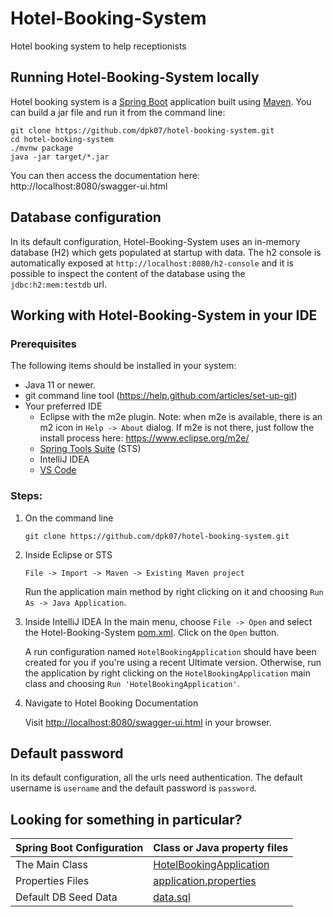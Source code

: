 # Hotel-Booking-System
Hotel booking system to help receptionists 
## Running Hotel-Booking-System locally
Hotel booking system is a [Spring Boot](https://spring.io/guides/gs/spring-boot) application built using [Maven](https://spring.io/guides/gs/maven/). You can build a jar file and run it from the command line:


```
git clone https://github.com/dpk07/hotel-booking-system.git
cd hotel-booking-system
./mvnw package
java -jar target/*.jar
```

You can then access the documentation here: http://localhost:8080/swagger-ui.html

## Database configuration

In its default configuration, Hotel-Booking-System uses an in-memory database (H2) which
gets populated at startup with data. The h2 console is automatically exposed at `http://localhost:8080/h2-console`
and it is possible to inspect the content of the database using the `jdbc:h2:mem:testdb` url.

## Working with Hotel-Booking-System in your IDE

### Prerequisites
The following items should be installed in your system:
* Java 11 or newer.
* git command line tool (https://help.github.com/articles/set-up-git)
* Your preferred IDE 
  * Eclipse with the m2e plugin. Note: when m2e is available, there is an m2 icon in `Help -> About` dialog. If m2e is
  not there, just follow the install process here: https://www.eclipse.org/m2e/
  * [Spring Tools Suite](https://spring.io/tools) (STS)
  * IntelliJ IDEA
  * [VS Code](https://code.visualstudio.com)

### Steps:

1) On the command line
    ```
    git clone https://github.com/dpk07/hotel-booking-system.git
    ```
2) Inside Eclipse or STS
    ```
    File -> Import -> Maven -> Existing Maven project
    ```

    Run the application main method by right clicking on it and choosing `Run As -> Java Application`.

3) Inside IntelliJ IDEA
    In the main menu, choose `File -> Open` and select the Hotel-Booking-System [pom.xml](pom.xml). Click on the `Open` button.

    A run configuration named `HotelBookingApplication` should have been created for you if you're using a recent Ultimate version. Otherwise, run the application by right clicking on the `HotelBookingApplication` main class and choosing `Run 'HotelBookingApplication'`.

4) Navigate to Hotel Booking Documentation

    Visit [http://localhost:8080/swagger-ui.html](http://localhost:8080/swagger-ui.html) in your browser.

## Default password

In its default configuration, all the urls need authentication.
The default username is `username` and the default password is `password`.


## Looking for something in particular?

|Spring Boot Configuration | Class or Java property files  |
|--------------------------|---|
|The Main Class | [HotelBookingApplication](https://github.com/dpk07/hotel-booking-system/blob/master/src/main/java/com/deepak/HotelBooking/HotelBookingApplication.java) |
|Properties Files | [application.properties](https://github.com/dpk07/hotel-booking-system/blob/master/src/main/resources/application.properties) |
|Default DB Seed Data| [data.sql](https://github.com/dpk07/hotel-booking-system/blob/master/src/main/resources/data.sql) |
